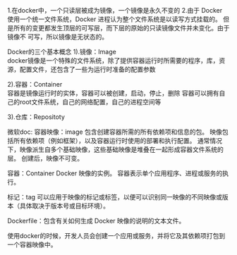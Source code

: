 1.在docker中，一个只读层被成为镜像，一个镜像是永久不变的
2.由于 Docker 使用一个统一文件系统，Docker 进程认为整个文件系统是以读写方式挂载的。 但是所有的变更都发生顶层的可写层，而下层的原始的只读镜像文件并未变化。由于镜像不 可写，所以镜像是无状态的。


Docker的三个基本概念
1).镜像：Image        
 docker镜像是一个特殊的文件系统，除了提供容器运行时所需要的程序，库，资源，配置文件，还包含了一些为运行时准备的配置参数

2).容器：Container     
容器是镜像运行时的实体，容器可以被创建，启动，停止，删除
容器可以拥有自己的root文件系统，自己的网络配置，自己的进程空间等

3).仓库：Repositoty


微软doc:
容器映像：image
 包含创建容器所需的所有依赖项和信息的包。
映像包括所有依赖项（例如框架），以及容器运行时使用的部署和执行配置。 
通常情况下，映像派生自多个基础映像，这些基础映像是堆叠在一起形成容器文件系统的层。 创建后，映像不可变。

容器：Container
Docker 映像的实例。
容器表示单个应用程序、进程或服务的执行。

标记：tag
可以应用于映像的标记或标签，以便可以识别同一映像的不同映像或版本（具体取决于版本号或目标环境）。

Dockerfile：包含有关如何生成 Docker 映像的说明的文本文件。

使用docker的时候，开发人员会创建一个应用或服务，并将它及其依赖项打包到一个容器映像中。